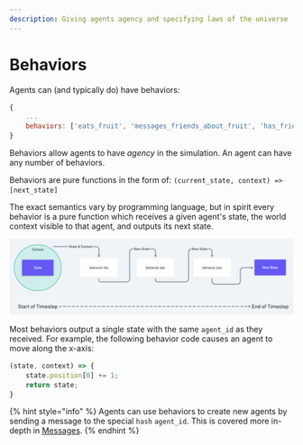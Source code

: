 ```yaml
---
description: Giving agents agency and specifying laws of the universe
---
```


# Behaviors

Agents can \(and typically do\) have behaviors:

```javascript
{
    ...
    behaviors: ['eats_fruit', 'messages_friends_about_fruit', 'has_friends']
}
```

Behaviors allow agents to have _agency_ in the simulation. An agent can have any number of behaviors.

Behaviors are pure functions in the form of: `(current_state, context) => [next_state]`

The exact semantics vary by programming language, but in spirit every behavior is a pure function which receives a given agent's state, the world context visible to that agent, and outputs its next state.

![During a timestep an agent passes its state and context to its associated behaviors, modifying its state](../.gitbook/assets/untitled-4-.png)

Most behaviors output a single state with the same `agent_id` as they received. For example, the following behavior code causes an agent to move along the x-axis:

```javascript
(state, context) => {
    state.position[0] += 1;
    return state;
}
```

{% hint style="info" %}
Agents can use behaviors to create new agents by sending a message to the special `hash` `agent_id`. This is covered more in-depth in [Messages](../agent-messages/handling-messages.md).
{% endhint %}

### 

